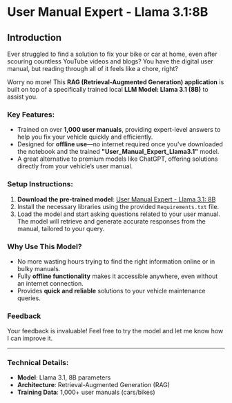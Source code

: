 # User Manual Expert - Llama 3.1:8B

## Introduction

Ever struggled to find a solution to fix your bike or car at home, even after scouring countless YouTube videos and blogs? You have the digital user manual, but reading through all of it feels like a chore, right?

Worry no more! This **RAG (Retrieval-Augmented Generation) application** is built on top of a specifically trained local **LLM Model: Llama 3.1 (8B)** to assist you. 

### Key Features:
- Trained on over **1,000 user manuals**, providing expert-level answers to help you fix your vehicle quickly and efficiently.
- Designed for **offline use**—no internet required once you've downloaded the notebook and the trained **"User_Manual_Expert_Llama3.1"** model.
- A great alternative to premium models like ChatGPT, offering solutions directly from your vehicle’s user manual.

### Setup Instructions:
1. **Download the pre-trained model**: [User Manual Expert - Llama 3.1: 8B](https://drive.google.com/drive/folders/1EndhPva5Ia71GbTjK-x0-TWfwqj2oMml?usp=sharing)
2. Install the necessary libraries using the provided `Requirements.txt` file.
3. Load the model and start asking questions related to your user manual. The model will retrieve and generate accurate responses from the manual, tailored to your query.

### Why Use This Model?
- No more wasting hours trying to find the right information online or in bulky manuals.
- Fully **offline functionality** makes it accessible anywhere, even without an internet connection.
- Provides **quick and reliable** solutions to your vehicle maintenance queries.

### Feedback
Your feedback is invaluable! Feel free to try the model and let me know how I can improve it.

---

### Technical Details:
- **Model**: Llama 3.1, 8B parameters
- **Architecture**: Retrieval-Augmented Generation (RAG)
- **Training Data**: 1,000+ user manuals (cars/bikes)
